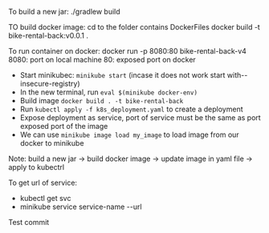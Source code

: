 To build a new jar: ./gradlew build

TO build docker image:
    cd to the folder contains DockerFiles
    docker build -t bike-rental-back:v0.0.1 .
    
To run container on docker:
    docker run -p 8080:80 bike-rental-back-v4
    8080: port on local machine
    80: exposed port on docker

- Start minikubec: `minikube start` (incase it does not work start with--insecure-registry)
- In the new terminal, run `eval $(minikube docker-env)`
- Build image `docker build . -t bike-rental-back`
- Run `kubectl apply -f k8s_deployment.yaml` to create a deployment
- Expose deployment as service, port of service must be the same as port exposed port of the image
- We can use `minikube image load my_image` to load image from our docker to minikube
  
Note: build a new jar -> build docker image -> update image in yaml file -> apply to kubectrl

To get url of service:
- kubectl get svc
- minikube service service-name --url

Test commit
